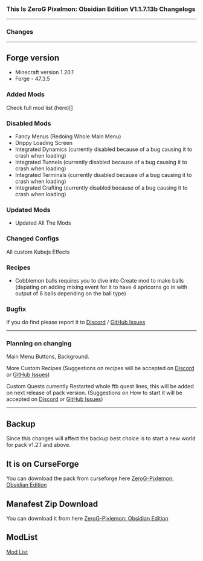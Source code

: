 ### This Is ZeroG Pixelmon: Obsidian Edition V1.1.7.13b Changelogs

----

### Changes

----
## Forge version
- Minecraft version 1.20.1
- Forge - 47.3.5

### Added Mods
Check full mod list (here)[]

### Disabled Mods
- Fancy Menus (Redoing Whole Main Menu)
- Drippy Loading Screen
- Integrated Dynamics (currently disabled because of a bug causing it to crash when loading)
- Integrated Tunnels (currently disabled because of a bug causing it to crash when loading)
- Integrated Terminals (currently disabled because of a bug causing it to crash when loading)
- Integrated Crafting (currently disabled because of a bug causing it to crash when loading)

### Updated Mods
- Updated All The Mods

### Changed Configs
All custom Kubejs Effects

### Recipes
- Cobblemon balls requires you to dive into Create mod to make balls (depating on adding mixing event for it to have 4 apricorns go in with output of 6 balls depending on the ball type)


### Bugfix

If you do find please report it to [Discord](https://discord.gg/aaXAX9z) / [GitHub Issues](https://github.com/ZeroG-Network/ZeroG-Pixelmon-Obsidian-Edition/issues)
 

---

### Planning on changing

Main Menu Buttons, Background.

More Custom Recipes (Suggestions on recipes will be accepted on [Discord](https://discord.gg/aaXAX9z) or [GitHub Issues](https://github.com/ZeroG-Network/ZeroG-Pixelmon-Obsidian-Edition/issues))

Custom Quests currently Restarted whole ftb quest lines, this will be added on next release of pack version. (Suggestions on How to start it will be accepted on [Discord](https://discord.gg/aaXAX9z) or [GitHub Issues](https://github.com/ZeroG-Network/ZeroG-Pixelmon-Obsidian-Edition/issues))

_________________


## Backup
Since this changes will affect the backup best choice is to start a new world for pack v1.2.1 and above.


## It is on CurseForge
You can download the pack from curseforge here [ZeroG-Pixlemon: Obsidian Edition](https://www.curseforge.com/minecraft/modpacks/zerog-pixlemon-obsidian-edition)


## Manafest Zip Download
You can download it from here [ZeroG-Pixlemon: Obsidian Edition]()


## ModList
[Mod List](https://github.com/ZeroG-Network/ZeroG-Pokemon-Obsidian-Edition/blob/main/Changelogs/Changelogs-Modlist/v1.2.1b-Changelog-Modlist.md)